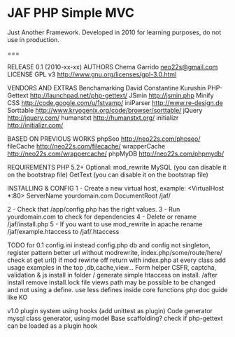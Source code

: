 JAF PHP		Simple MVC
===

Just Another Framework. Developed in 2010 for learning purposes, do not use in production.

===
 	
RELEASE 	0.1 (2010-xx-xx)
AUTHORS 	Chema Garrido neo22s@gmail.com
LICENSE		GPL v3 http://www.gnu.org/licenses/gpl-3.0.html

VENDORS AND EXTRAS
Benchamarking	David Constantine Kurushin 
PHP-Gettext		http://launchpad.net/php-gettext/
JSmin			http://jsmin.php
Minify CSS		http://code.google.com/u/1stvamp/
iniParser		http://www.re-design.de
Sorttable		http://www.kryogenix.org/code/browser/sorttable/
jQuery			http://jquery.com/
humanstxt		http://humanstxt.org/
initializr		http://initializr.com/

BASED ON PREVIOUS WORKS
phpSeo			http://neo22s.com/phpseo/
fileCache		http://neo22s.com/filecache/
wrapperCache	http://neo22s.com/wrappercache/
phpMyDB			http://neo22s.com/phpmydb/

REQUIREMENTS
PHP 5.2+
Optional:
mod_rewrite
MySQL 	(you can disable it on the bootstrap file)
GetText (you can disable it on the bootstrap file)


INSTALLING & CONFIG
1 - Create a new virtual host, example:
	<VirtualHost *:80>
	ServerName yourdomain.com
	DocumentRoot /jaf/
	</VirtualHost>

2 - Check that /app/config.php has the right values.
3 - Run yourdomain.com to check for dependencies
4 - Delete or rename /jaf/install.php
5 - If you want to use mod_rewrite in apache rename /jaf/example.htaccess to /jaf/.htaccess



TODO for 0.1
config.ini instead config.php
db and config not singleton, register pattern better
url without modrewrite, index.php/some/route/here/ check at get url() if mod rewirte off return with index.php
at every class add usage examples in the top ,db,cache,view...
Form helper CSFR, captcha, validation & js
install in folder / generate simple htaccess on install. /after install remove install.lock file
views path may be possible to be changed and not using a define.
use less defines inside core functions
php doc guide like KO

v1.0
plugin system using hooks (add unittest as plugin)
Code generator mysql class generator, using model Base scaffolding?
check if php-gettext can be loaded as a plugin hook
